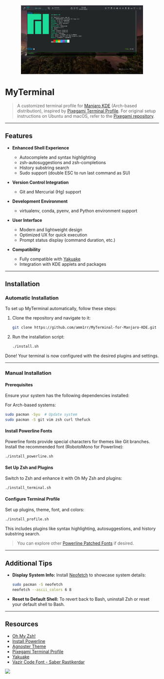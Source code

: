 <p align="center">
  <a href="./assets/Screenshots/MyTerminal_shot1.jpg">
    <img src="./assets/Screenshots/MyTerminal_shot1.jpg" alt="MyTerminal" width="400">
  </a>
</p>

# MyTerminal

> A customized terminal profile for [Manjaro KDE](https://manjaro.org/) (Arch-based distribution), inspired by [Pixegami Terminal Profile](https://github.com/pixegami/terminal-profile). For original setup instructions on Ubuntu and macOS, refer to the [Pixegami repository](https://github.com/pixegami/terminal-profile).

---

## Features

- **Enhanced Shell Experience**

  - Autocomplete and syntax highlighting
  - zsh-autosuggestions and zsh-completions
  - History substring search
  - Sudo support (double ESC to run last command as SU)

- **Version Control Integration**

  - Git and Mercurial (Hg) support

- **Development Environment**

  - virtualenv, conda, pyenv, and Python environment support

- **User Interface**

  - Modern and lightweight design
  - Optimized UX for quick execution
  - Prompt status display (command duration, etc.)

- **Compatibility**
  - Fully compatible with [Yakuake](https://github.com/KDE/yakuake)
  - Integration with KDE applets and packages

---

## Installation

### Automatic Installation

To set up MyTerminal automatically, follow these steps:

1. Clone the repository and navigate to it:

   ```bash
   git clone https://github.com/amm1rr/MyTerminal-for-Manjaro-KDE.git && cd MyTerminal
   ```

2. Run the installation script:
   ```bash
   ./install.sh
   ```

Done! Your terminal is now configured with the desired plugins and settings.

---

### Manual Installation

#### Prerequisites

Ensure your system has the following dependencies installed:

For Arch-based systems:

```bash
sudo pacman -Syu  # Update system
sudo pacman -S git vim zsh curl thefuck
```

#### Install Powerline Fonts

Powerline fonts provide special characters for themes like Git branches. Install the recommended font (RobotoMono for Powerline):

```bash
./install_powerline.sh
```

#### Set Up Zsh and Plugins

Switch to Zsh and enhance it with Oh My Zsh and plugins:

```bash
./install_terminal.sh
```

#### Configure Terminal Profile

Set up plugins, theme, font, and colors:

```bash
./install_profile.sh
```

This includes plugins like syntax highlighting, autosuggestions, and history substring search.

> You can explore other [Powerline Patched Fonts](https://github.com/powerline/fonts) if desired.

---

## Additional Tips

- **Display System Info:** Install [Neofetch](https://github.com/dylanaraps/neofetch) to showcase system details:
  ```bash
  sudo pacman -S neofetch
  neofetch --ascii_colors 6 8
  ```
- **Reset to Default Shell:** To revert back to Bash, uninstall Zsh or reset your default shell to Bash.

---

## Resources

- [Oh My Zsh!](https://medium.com/wearetheledger/oh-my-zsh-made-for-cli-lovers-installation-guide-3131ca5491fb)
- [Install Powerline](https://askubuntu.com/questions/283908/how-can-i-install-and-use-powerline-plugin)
- [Agnoster Theme](https://gist.github.com/3712874)
- [Pixegami Terminal Profile](https://github.com/pixegami/terminal-profile)
- [Yakuake](https://github.com/KDE/yakuake)
- [Vazir Code Font - Saber Rastikerdar](http://rastikerdar.blog.ir/)

[![](https://visitcount.itsvg.in/api?id=amm1rr&label=Views&color=0&icon=2&pretty=true)](https://github.com/Amm1rr)

